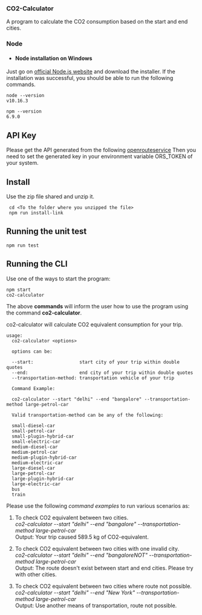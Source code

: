 ### CO2-Calculator
A program to calculate the CO2 consumption based on the start and end cities.

### Node
- #### Node installation on Windows

Just go on [official Node.js website](https://nodejs.org/) and download the installer.
If the installation was successful, you should be able to run the following commands.

    node --version
    v10.16.3

    npm --version
    6.9.0

## API Key
Please get the API generated from the following [openrouteservice](https://openrouteservice.org/)
Then you need to set the generated key in your environment variable ORS_TOKEN of your system.

## Install
Use the zip file shared and unzip it.
     
     cd <To the folder where you unzipped the file>
     npm run install-link

## Running the unit test

    npm run test
    
## Running the CLI
Use one of the ways to start the program:

    npm start
    co2-calculator

The above **commands** will inform the user how to use the program using the command **co2-calculator**. 

 co2-calculator will calculate CO2 equivalent consumption for your trip.

    usage:
      co2-calculator <options>

      options can be:

      --start:                 start city of your trip within double quotes
      --end:                   end city of your trip within double quotes
      --transportation-method: transportation vehicle of your trip

      Command Example:

      co2-calculator --start "delhi" --end "bangalore" --transportation-method large-petrol-car

      Valid transportation-method can be any of the following:

      small-diesel-car
      small-petrol-car
      small-plugin-hybrid-car
      small-electric-car
      medium-diesel-car
      medium-petrol-car
      medium-plugin-hybrid-car
      medium-electric-car
      large-diesel-car
      large-petrol-car
      large-plugin-hybrid-car
      large-electric-car
      bus
      train

Please use the following *command examples* to run various scenarios as:
1.  To check CO2 equivalent between two cities.\
   *co2-calculator --start "delhi" --end "bangalore" --transportation-method large-petrol-car*\
    Output: Your trip caused 589.5 kg of CO2-equivalent.

2. To check CO2 equivalent between two cities with one invalid city.\
  *co2-calculator --start "delhi" --end "bangaloreNOT" --transportation-method large-petrol-car*\
   Output: The route doesn't exist between start and end cities. Please try with other cities.

3. To check CO2 equivalent between two cities where route not possible.\
  *co2-calculator --start "delhi" --end "New York" --transportation-method large-petrol-car*\
   Output: Use another means of transportation, route not possible.
